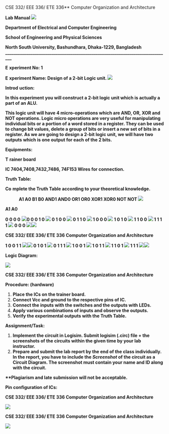 ﻿CSE 332/ EEE 336/ ETE 336**  Computer Organization and Architecture 

**Lab Manual ![](Aspose.Words.2175e2da-5121-4d52-8248-c5c20b982edb.001.png)**

**Department of Electrical and Computer Engineering** 

**School of Engineering and Physical Sciences** 

**North South University, Bashundhara, Dhaka-1229, Bangladesh \_\_\_\_\_\_\_\_\_\_\_\_\_\_\_\_\_\_\_\_\_\_\_\_\_\_\_\_\_\_\_\_\_\_\_\_\_\_\_\_\_\_\_\_\_\_\_\_\_\_\_\_\_\_\_\_\_\_\_\_\_\_\_\_\_\_\_\_\_\_\_\_\_\_\_\_\_\_** 

**E**  **xperiment No: 1** 

**E**  **xperiment Name: Design of a 2-bit Logic unit. ![](Aspose.Words.2175e2da-5121-4d52-8248-c5c20b982edb.002.png)**

**Introd**  **uction:** 

**In this experiment you will construct a 2-bit logic unit which is actually a part of an ALU.** 

**This  logic  unit  will  have  4  micro-operations  which  are  AND,  OR,  XOR  and  NOT operations. Logic micro operations are very useful for manipulating individual bits or a portion of a word stored in a register. They can be used to change bit values, delete a group of bits or insert a new set of bits in a register. As we are going to design a 2-bit logic unit, we will have two outputs which is one output for each of the 2 bits.** 

**Equipments:** 

**T**  **rainer board** 

**IC 7404,7408,7432,7486, 74F153 Wires for connection.** 

**Truth Table:** 

**Co**  **mplete the Truth Table according to your theoretical knowledge.** 

`      `**A1     A0   B1  B0   AND1  AND0    OR1    OR0    XOR1   XOR0    NOT NOT ![](Aspose.Words.2175e2da-5121-4d52-8248-c5c20b982edb.003.png)**

**A1 A0** 

**0  0  0  0**   ![](Aspose.Words.2175e2da-5121-4d52-8248-c5c20b982edb.004.png)**0  0  0  1 0 ![](Aspose.Words.2175e2da-5121-4d52-8248-c5c20b982edb.005.png) 0  1  0 0 ![](Aspose.Words.2175e2da-5121-4d52-8248-c5c20b982edb.006.png) 0  1  1 0 ![](Aspose.Words.2175e2da-5121-4d52-8248-c5c20b982edb.007.png) 1  0  0 0 ![](Aspose.Words.2175e2da-5121-4d52-8248-c5c20b982edb.008.png) 1  0  1 0 ![](Aspose.Words.2175e2da-5121-4d52-8248-c5c20b982edb.009.png) 1  1  0 0 ![](Aspose.Words.2175e2da-5121-4d52-8248-c5c20b982edb.010.png) 1  1  1 1 ![](Aspose.Words.2175e2da-5121-4d52-8248-c5c20b982edb.011.png) 0  0  0 ![](Aspose.Words.2175e2da-5121-4d52-8248-c5c20b982edb.012.png)![](Aspose.Words.2175e2da-5121-4d52-8248-c5c20b982edb.013.png)**

**CSE 332/ EEE 336/ ETE 336  Computer Organization and Architecture** 

**1  0  0  1 1 ![](Aspose.Words.2175e2da-5121-4d52-8248-c5c20b982edb.014.png)![](Aspose.Words.2175e2da-5121-4d52-8248-c5c20b982edb.015.png) 0  1  0 1 ![](Aspose.Words.2175e2da-5121-4d52-8248-c5c20b982edb.016.png) 0  1  1 1 ![](Aspose.Words.2175e2da-5121-4d52-8248-c5c20b982edb.017.png) 1  0  0 1 ![](Aspose.Words.2175e2da-5121-4d52-8248-c5c20b982edb.018.png) 1  0  1 1 ![](Aspose.Words.2175e2da-5121-4d52-8248-c5c20b982edb.019.png) 1  1  0 1 ![](Aspose.Words.2175e2da-5121-4d52-8248-c5c20b982edb.020.png) 1  1  1 ![](Aspose.Words.2175e2da-5121-4d52-8248-c5c20b982edb.021.png)![](Aspose.Words.2175e2da-5121-4d52-8248-c5c20b982edb.022.png)**

**Logic Diagram:** 

![](Aspose.Words.2175e2da-5121-4d52-8248-c5c20b982edb.023.png)

**CSE 332/ EEE 336/ ETE 336 Computer Organization and Architecture** 

**Procedure: (hardware)** 

1) **Place the ICs on the trainer board.** 
1) **Connect Vcc and ground to the respective pins of IC.** 
1) **Connect the inputs with the switches and the outputs with LEDs.** 
1) **Apply various combinations of inputs and observe the outputs.** 
1) **Verify the experimental outputs with the Truth Table.** 

**Assignment/Task:** 

1. **Implement the circuit in Logisim. Submit logisim (.circ) file + the screenshots of the circuits within the given time by your lab instructor.**  
1. **Prepare and submit the lab report by the end of the class individually. In the report, you have to include the *Screenshot* of the circuit as a Circuit Diagram. The screenshot must contain your name and ID along with the circuit.**  

**\*\*Plagiarism and late submission will not be acceptable.** 


**Pin configuration of ICs:** 

**CSE 332/ EEE 336/ ETE 336 Computer Organization and Architecture** 

![](Aspose.Words.2175e2da-5121-4d52-8248-c5c20b982edb.024.jpeg)

**CSE 332/ EEE 336/ ETE 336 Computer Organization and Architecture** 

![](Aspose.Words.2175e2da-5121-4d52-8248-c5c20b982edb.025.jpeg)
